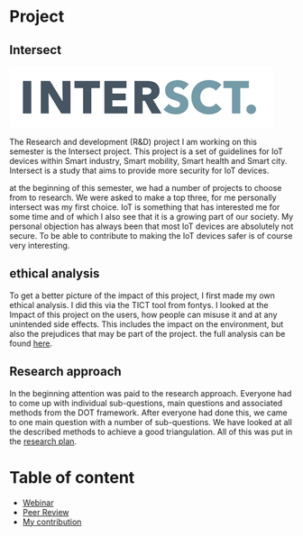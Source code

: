 # Project
## Intersect
![Intersect logo](/images/intersectlogo.png)

The Research and development (R&D) project I am working on this semester is the Intersect project. This project is a set of guidelines for IoT devices within Smart industry, Smart mobility, Smart health and Smart city. Intersect is a study that aims to provide more security for IoT devices.

at the beginning of this semester, we had a number of projects to choose from to research. We were asked to make a top three, for me personally intersect was my first choice. IoT is something that has interested me for some time and of which I also see that it is a growing part of our society. My personal objection has always been that most IoT devices are absolutely not secure. To be able to contribute to making the IoT devices safer is of course very interesting.

## ethical analysis

To get a better picture of the impact of this project, I first made my own ethical analysis. I did this via the TICT tool from fontys. I looked at the Impact of this project on the users, how people can misuse it and at any unintended side effects. This includes the impact on the environment, but also the prejudices that may be part of the project. the full analysis can be found [here](../pdf/TICT.pdf).

## Research approach
In the beginning attention was paid to the research approach. Everyone had to come up with individual sub-questions, main questions and associated methods from the DOT framework. After everyone had done this, we came to one main question with a number of sub-questions. We have looked at all the described methods to achieve a good triangulation.
All of this was put in the [research plan](/pdf/researchplan.pdf).

# Table of content
- [Webinar](/project/webinar)
- [Peer Review](/project/peerreview.md)
- [My contribution](/project/contribution.md)